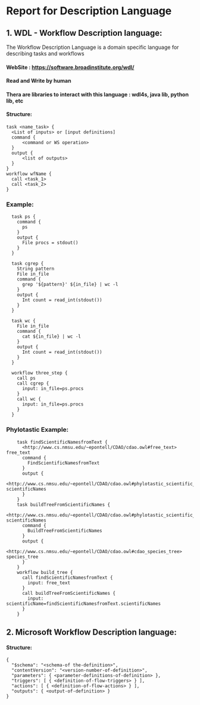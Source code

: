# Report for Description Language
## 1. WDL - Workflow Description language:
The Workflow Description Language is a domain specific language for describing tasks and workflows
#### WebSite : https://software.broadinstitute.org/wdl/
#### Read and Write by human
#### Thera are libraries to interact with this language : wdl4s, java lib, python lib, etc
#### Structure:
  ```   
  task <name_task> {
    <List of inputs> or [input definitions]
    command {
        <command or WS operation>
    }
    output {
        <list of outputs>
    }
  }
  workflow wfName {
    call <task_1>
    call <task_2>
  }
  ```
### Example:
  ```    
    task ps {
      command {
        ps
      }
      output {
        File procs = stdout()
      }
    }

    task cgrep {
      String pattern
      File in_file
      command {
        grep '${pattern}' ${in_file} | wc -l
      }
      output {
        Int count = read_int(stdout())
      }
    }

    task wc {
      File in_file
      command {
        cat ${in_file} | wc -l
      }
      output {
        Int count = read_int(stdout())
      }
    }

    workflow three_step {
      call ps
      call cgrep {
        input: in_file=ps.procs
      }
      call wc {
        input: in_file=ps.procs
      }
    }
```
### Phylotastic Example:
```    
    task findScientificNamesfromText {
      <http://www.cs.nmsu.edu/~epontell/CDAO/cdao.owl#free_text> free_text
      command {
        FindScientificNamesfromText
      }
      output {
        <http://www.cs.nmsu.edu/~epontell/CDAO/cdao.owl#phylotastic_scientific_names> scientificNames
      }
    }
    task buildTreeFromScientificNames {
      <http://www.cs.nmsu.edu/~epontell/CDAO/cdao.owl#phylotastic_scientific_names> scientificNames
      command {
        BuildTreeFromScientificNames
      }
      output {
        <http://www.cs.nmsu.edu/~epontell/CDAO/cdao.owl#cdao_species_tree> species_tree
      }
    }
    workflow build_tree {
      call findScientificNamesfromText {
        input: free_text
      }
      call buildTreeFromScientificNames {
        input: scientificName=findScientificNamesfromText.scientificNames
      }
    }
```
## 2. Microsoft Workflow Description language:
#### Structure:
  ```   
  {
    "$schema": "<schema-of the-definition>",
    "contentVersion": "<version-number-of-definition>",
    "parameters": { <parameter-definitions-of-definition> },
    "triggers": [ { <definition-of-flow-triggers> } ],
    "actions": [ { <definition-of-flow-actions> } ],
    "outputs": { <output-of-definition> }
  }
  ```
